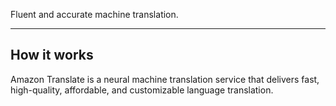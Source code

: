 Fluent and accurate machine translation.

--------

## How it works

Amazon Translate is a neural machine translation service that delivers fast, high-quality, affordable, and customizable language translation.